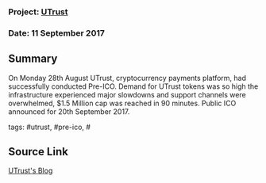 ### Project: [UTrust](../projects/utrust.md)
### Date: 11 September 2017 
## Summary
  
On Monday 28th August UTrust, cryptocurrency payments platform, had successfully conducted Pre-ICO.
Demand for UTrust tokens was so high the infrastructure experienced major slowdowns and support channels were overwhelmed, $1.5 Million cap was reached in 90 minutes.
Public ICO announced for 20th September 2017.
  
tags: #utrust, #pre-ico, #
## Source Link
[UTrust's Blog](https://medium.com/@UTRUST/press-release-utrusts-pre-ico-sells-out-1-5-million-in-90-minutes-public-ico-20th-september-c68cd8b5079b)  
